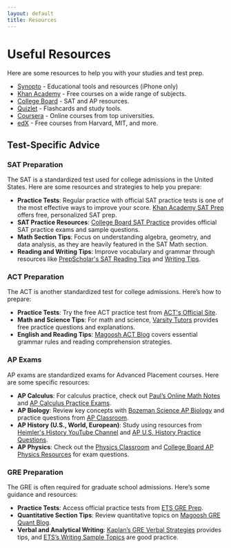 ```yaml
---
layout: default
title: Resources
---
```


# Useful Resources

Here are some resources to help you with your studies and test prep.

- [Synopto](https://www.synopto.com) - Educational tools and resources (iPhone only)
- [Khan Academy](https://www.khanacademy.org) - Free courses on a wide range of subjects.
- [College Board](https://www.collegeboard.org) - SAT and AP resources.
- [Quizlet](https://www.quizlet.com) - Flashcards and study tools.
- [Coursera](https://www.coursera.org) - Online courses from top universities.
- [edX](https://www.edx.org) - Free courses from Harvard, MIT, and more.

## Test-Specific Advice

### SAT Preparation

The SAT is a standardized test used for college admissions in the United States. Here are some resources and strategies to help you prepare:

- **Practice Tests**: Regular practice with official SAT practice tests is one of the most effective ways to improve your score. [Khan Academy SAT Prep](https://www.khanacademy.org/test-prep/sat) offers free, personalized SAT prep.
- **SAT Practice Resources**: [College Board SAT Practice](https://collegereadiness.collegeboard.org/sat/practice) provides official SAT practice exams and sample questions.
- **Math Section Tips**: Focus on understanding algebra, geometry, and data analysis, as they are heavily featured in the SAT Math section.
- **Reading and Writing Tips**: Improve vocabulary and grammar through resources like [PrepScholar's SAT Reading Tips](https://blog.prepscholar.com/sat-reading-tips-strategies) and [Writing Tips](https://blog.prepscholar.com/how-to-improve-your-sat-writing-score).
  
### ACT Preparation

The ACT is another standardized test for college admissions. Here’s how to prepare:

- **Practice Tests**: Try the free ACT practice test from [ACT's Official Site](https://www.act.org/content/act/en/products-and-services/the-act/test-preparation.html).
- **Math and Science Tips**: For math and science, [Varsity Tutors](https://www.varsitytutors.com/act-science-practice-tests) provides free practice questions and explanations.
- **English and Reading Tips**: [Magoosh ACT Blog](https://magoosh.com/act/) covers essential grammar rules and reading comprehension strategies.

### AP Exams

AP exams are standardized exams for Advanced Placement courses. Here are some specific resources:

- **AP Calculus**: For calculus practice, check out [Paul’s Online Math Notes](https://tutorial.math.lamar.edu/) and [AP Calculus Practice Exams](https://apcentral.collegeboard.org/courses/ap-calculus-ab/exam).
- **AP Biology**: Review key concepts with [Bozeman Science AP Biology](https://www.bozemanscience.com/ap-biology) and practice questions from [AP Classroom](https://myap.collegeboard.org/).
- **AP History (U.S., World, European)**: Study using resources from [Heimler's History YouTube Channel](https://www.youtube.com/user/benheimler) and [AP U.S. History Practice Questions](https://www.apstudynotes.org/us-history/).
- **AP Physics**: Check out the [Physics Classroom](https://www.physicsclassroom.com/) and [College Board AP Physics Resources](https://apcentral.collegeboard.org/courses/ap-physics-1/exam) for exam questions.

### GRE Preparation

The GRE is often required for graduate school admissions. Here’s some guidance and resources:

- **Practice Tests**: Access official practice tests from [ETS GRE Prep](https://www.ets.org/gre/test-takers/general-test/prepare.html).
- **Quantitative Section Tips**: Review quantitative topics on [Magoosh GRE Quant Blog](https://magoosh.com/gre/).
- **Verbal and Analytical Writing**: [Kaplan’s GRE Verbal Strategies](https://www.kaptest.com/study/gre/verbal-strategy/) provides tips, and [ETS’s Writing Sample Topics](https://www.ets.org/gre/revised_general/prepare/analytical_writing/issue/pool) are good practice.